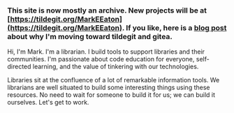 ### This site is now mostly an archive. New projects will be at [https://tildegit.org/MarkEEaton](https://tildegit.org/MarkEEaton). If you like, here is a [blog post](https://kingsboroughlibtech.commons.gc.cuny.edu/2025/08/12/further-into-tildegit/) about why I'm moving toward tildegit and gitea.

Hi, I'm Mark. I'm a librarian. I build tools to support libraries and their communities. I'm passionate about code education for everyone, self-directed learning, and the value of tinkering with our technologies. 

Libraries sit at the confluence of a lot of remarkable information tools. We librarians are well situated to build some interesting things using these resources. No need to wait for someone to build it for us; we can build it ourselves. Let's get to work.
